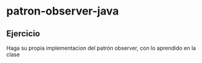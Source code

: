 ﻿# patron-observer-java


## Ejercicio
Haga su propia implementacion del patrón observer, con lo aprendido en la clase
